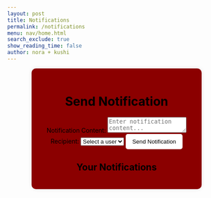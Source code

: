 ```yaml
---
layout: post
title: Notifications
permalink: /notifications
menu: nav/home.html
search_exclude: true
show_reading_time: false
author: nora + kushi
---
```

<style>
    body {
        background-image: url('images/candy.png');
        background-position: center;
        background-repeat: repeat;
        min-height: 300vh;
        background-size: 600px auto; /* Adjust width */

        }
    .notifications-container {
        width: 70%;
        margin: auto;
        text-align: center;
        padding: 20px;
        background: #8B0000;
        border-radius: 10px;
        box-shadow: 0 0 10px rgba(0, 0, 0, 0.1);
    }
    .notifications-container button {
        background: white;
        color: black;
        border: none;
        padding: 10px 15px;
        border-radius: 5px;
        cursor: pointer;
    }
    .notifications-container button:hover {
        background: #CD5C5C;
    }
</style>

<div class="notifications-container">
    <h1 class="page-title" style="color: black;">Send Notification</h1>
    <form id="notificationForm">
        <label for="content" style="color: black;">Notification Content:</label>
        <textarea id="content" required placeholder="Enter notification content..."></textarea>
        <label for="recipient_id" style="color: black;">Recipient:</label>
        <select id="recipient_id" required>
            <option value="" disabled selected>Select a user</option>
        </select>
        <button type="submit">Send Notification</button>
    </form>
    <h2 style="color: black;">Your Notifications</h2>
    <div id="notificationsList"></div>
</div>

<script type="module">
  import { pythonURI, fetchOptions } from '{{ site.baseurl }}/assets/js/api/config.js';

  document.addEventListener('DOMContentLoaded', function() {
      populateUserDropdown();
      fetchNotifications();
  });

  async function populateUserDropdown() {
      try {
          const response = await fetch(`${pythonURI}/api/users/id-name`, fetchOptions);
          if (!response.ok) {
              throw new Error('Failed to fetch users');
          }
          const users = await response.json();
          const recipientSelect = document.getElementById("recipient_id");
          recipientSelect.innerHTML = '<option value="" disabled selected>Select a user</option>';
          users.forEach(user => {
              const option = document.createElement("option");
              option.value = user.id;
              option.textContent = user.name;
              recipientSelect.appendChild(option);
          });
      } catch (error) {
          console.error("Error fetching users:", error);
      }
  }

  document.getElementById("notificationForm").addEventListener("submit", async function(event) {
      event.preventDefault();
      
      const content = document.getElementById("content").value;
      const recipient_id = document.getElementById("recipient_id").value;
      
      if (!content || !recipient_id) {
          alert("Please fill in all fields.");
          return;
      }
      
      const notificationData = {
          content: content,
          recipient_id: recipient_id
      };
      
      try {
          const response = await fetch(`${pythonURI}/api/notification`, {
              ...fetchOptions,
              method: 'POST',
              headers: { 'Content-Type': 'application/json' },
              body: JSON.stringify(notificationData),
          });
          if (!response.ok) {
              throw new Error('Failed to send notification');
          }
          alert('Notification sent!');
          document.getElementById("notificationForm").reset();
          fetchNotifications();
      } catch (error) {
          console.error("Error sending notification:", error);
      }
  });

  async function fetchNotifications() {
      try {
          const response = await fetch(`${pythonURI}/api/notifications`, fetchOptions);
          if (!response.ok) {
              throw new Error('Failed to fetch notifications');
          }
          const notifications = await response.json();
          const notificationsList = document.getElementById("notificationsList");
          notificationsList.innerHTML = notifications.map(n => `<p><strong>${n.sender}:</strong> ${n.content}</p>`).join('');
      } catch (error) {
          console.error("Error fetching notifications:", error);
      }
  }
</script>
